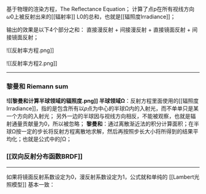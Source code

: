 基于物理的渲染方程，The Reflectance Equation；
计算了点p在所有视线方向𝜔0上被反射出来的[[辐射率]] L0的总和，也就是[[辐照度Irradiance]]；

输出的效果是以下4个部分之和：
直接漫反射 + 间接漫反射 + 直接镜面反射 + 间接镜面反射；

![[反射率方程.png]]

![[反射率方程2.png]]
***
### 黎曼和 Riemann sum
**![[黎曼和计算半球领域的辐照度.png]]
半球领域Ω**：反射方程里面使用的[[辐照度Irradiance]]，指的是包含所有以𝑝点为中心的半球Ω内的入射光，而不单单只是某一个方向的入射光；
另外一边的半球因与视线方向相反，不能被观察，也就是辐射通量贡献量为0，所以被忽略；
**黎曼和**：通过离散渐近法的积分计算面积；在半球Ω按一定的步长将反射方程离散地求解，然后再按照步长大小将所得到的结果平均化；也就是公式中的∫Ω；
### [[双向反射分布函数BRDF]]
***
如果将镜面反射系数设定为0，漫反射系数设定为1，公式就和单纯的 [[Lambert光照模型]] 基本一致：